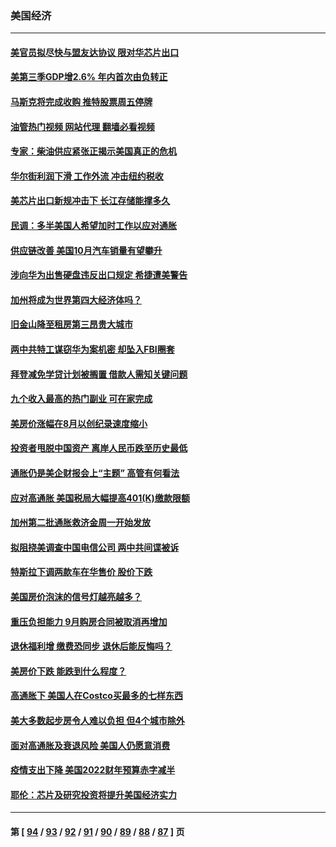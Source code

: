 ### 美国经济
---
#### [美官员拟尽快与盟友达协议 限对华芯片出口](../../pages/ncid1078158/n13854250.md?10280845) 
#### [美第三季GDP增2.6% 年内首次由负转正](../../pages/ncid1078158/n13854063.md?10280845) 
#### [马斯克将完成收购 推特股票周五停牌](../../pages/ncid1078158/n13853984.md?10280845) 
#### [油管热门视频 网站代理 翻墙必看视频](http://132.145.103.77:81/youtube.html?10280845)
#### [专家：柴油供应紧张正揭示美国真正的危机](../../pages/ncid1078158/n13853562.md?10280845) 
#### [华尔街利润下滑 工作外流 冲击纽约税收](../../pages/ncid1078158/n13853631.md?10280845) 
#### [美芯片出口新规冲击下 长江存储能撑多久](../../pages/ncid1078158/n13853534.md?10280845) 
#### [民调：多半美国人希望加时工作以应对通胀](../../pages/ncid1078158/n13853477.md?10280845) 
#### [供应链改善 美国10月汽车销量有望攀升](../../pages/ncid1078158/n13853459.md?10280845) 
#### [涉向华为出售硬盘违反出口规定 希捷遭美警告](../../pages/ncid1078158/n13853447.md?10280845) 
#### [加州将成为世界第四大经济体吗？](../../pages/ncid1078158/n13853043.md?10280845) 
#### [旧金山降至租房第三昂贵大城市](../../pages/ncid1078158/n13852975.md?10280845) 
#### [两中共特工谋窃华为案机密 却坠入FBI圈套](../../pages/ncid1078158/n13852895.md?10280845) 
#### [拜登减免学贷计划被搁置 借款人需知关键问题](../../pages/ncid1078158/n13852793.md?10280845) 
#### [九个收入最高的热门副业 可在家完成](../../pages/ncid1078158/n13851097.md?10280845) 
#### [美房价涨幅在8月以创纪录速度缩小](../../pages/ncid1078158/n13852739.md?10280845) 
#### [投资者甩脱中国资产 离岸人民币跌至历史最低](../../pages/ncid1078158/n13852379.md?10280845) 
#### [通胀仍是美企财报会上“主题” 高管有何看法](../../pages/ncid1078158/n13852122.md?10280845) 
#### [应对高通胀 美国税局大幅提高401(K)缴款限额](../../pages/ncid1078158/n13852062.md?10280845) 
#### [加州第二批通胀救济金周一开始发放](../../pages/ncid1078158/n13852113.md?10280845) 
#### [拟阻挠美调查中国电信公司 两中共间谍被诉](../../pages/ncid1078158/n13851990.md?10280845) 
#### [特斯拉下调两款车在华售价 股价下跌](../../pages/ncid1078158/n13851833.md?10280845) 
#### [美国房价泡沫的信号灯越亮越多？](../../pages/ncid1078158/n13851656.md?10280845) 
#### [重压负担能力 9月购房合同被取消再增加](../../pages/ncid1078158/n13851540.md?10280845) 
#### [退休福利增 缴费恐同步 退休后能反悔吗？](../../pages/ncid1078158/n13851500.md?10280845) 
#### [美房价下跌 能跌到什么程度？](../../pages/ncid1078158/n13851296.md?10280845) 
#### [高通胀下 美国人在Costco买最多的七样东西](../../pages/ncid1078158/n13850513.md?10280845) 
#### [美大多数起步房令人难以负担 但4个城市除外](../../pages/ncid1078158/n13851009.md?10280845) 
#### [面对高通胀及衰退风险 美国人仍愿意消费](../../pages/ncid1078158/n13850486.md?10280845) 
#### [疫情支出下降 美国2022财年预算赤字减半](../../pages/ncid1078158/n13850467.md?10280845) 
#### [耶伦：芯片及研究投资将提升美国经济实力](../../pages/ncid1078158/n13850392.md?10280845) 

---
#### 第 [ [94](./94.md?10280845) / [93](./93.md?10280845) / [92](./92.md?10280845) / [91](./91.md?10280845) / [90](./90.md?10280845) / [89](./89.md?10280845) / [88](./88.md?10280845) / [87](./87.md?10280845) ] 页
